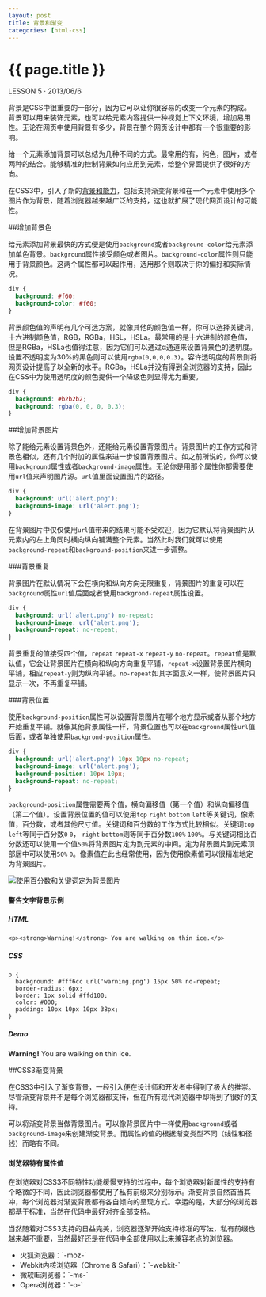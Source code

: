 ```yaml
---
layout: post
title: 背景和渐变
categories: [html-css]
---
```


{{ page.title }}
================

<p class="meta">LESSON 5 · 2013/06/6</p>

背景是CSS中很重要的一部分，因为它可以让你很容易的改变一个元素的构成。背景可以用来装饰元素，也可以给元素内容提供一种视觉上下文环境，增加易用性。无论在网页中使用背景有多少，背景在整个网页设计中都有一个很重要的影响。

给一个元素添加背景可以总结为几种不同的方式。最常用的有，纯色，图片，或者两种的结合。能够精准的控制背景如何应用到元素，给整个界面提供了很好的方向。

在CSS3中，引入了新的[背景和能力](http://www.slideshare.net/maxdesign/css3-backgrounds)，包括支持渐变背景和在一个元素中使用多个图片作为背景，随着浏览器越来越广泛的支持，这也就扩展了现代网页设计的可能性。

##增加背景色

给元素添加背景最快的方式便是使用`background`或者`background-color`给元素添加单色背景。`background`属性接受颜色或者图片。`background-color`属性则只能用于背景颜色。这两个属性都可以起作用，选用那个则取决于你的偏好和实际情况。

```css
div {
  background: #f60;
  background-color: #f60;
}
```

背景颜色值的声明有几个可选方案，就像其他的颜色值一样，你可以选择关键词，十六进制颜色值，RGB，RGBa，HSL，HSLa。最常用的是十六进制的颜色值，但是RGBa，HSLa也值得注意，因为它们可以通过α通道来设置背景色的透明度。设置不透明度为30%的黑色则可以使用`rgba(0,0,0,0.3)`。容许透明度的背景则将网页设计提高了以全新的水平。RGBa，HSLa并没有得到全浏览器的支持，因此在CSS中为使用透明度的颜色提供一个降级色则显得尤为重要。

```css
div {
  background: #b2b2b2;
  background: rgba(0, 0, 0, 0.3);
}
```

##增加背景图片

除了能给元素设置背景色外，还能给元素设置背景图片。背景图片的工作方式和背景色相似，还有几个附加的属性来进一步设置背景图片。如之前所说的，你可以使用`background`属性或者`background-image`属性。无论你是用那个属性你都需要使用`url`值来声明图片源。`url`值里面设置图片的路径。

```css
div {
  background: url('alert.png');
  background-image: url('alert.png');
}
```

在背景图片中仅仅使用`url`值带来的结果可能不受欢迎，因为它默认将背景图片从元素内的左上角同时横向纵向铺满整个元素。当然此时我们就可以使用`background-repeat`和`background-position`来进一步调整。

###背景重复

背景图片在默认情况下会在横向和纵向方向无限重复，背景图片的重复可以在`background`属性`url`值后面或者使用`backgrond-repeat`属性设置。

```css
div {
  background: url('alert.png') no-repeat;
  background-image: url('alert.png');
  background-repeat: no-repeat;
}
```

背景重复的值接受四个值，`repeat` `repeat-x` `repeat-y` `no-repeat`。`repeat`值是默认值，它会让背景图片在横向和纵向方向重复平铺，`repeat-x`设置背景图片横向平铺，相应`repeat-y`则为纵向平铺。`no-repeat`如其字面意义一样，使背景图片只显示一次，不再重复平铺。

###背景位置

使用`background-position`属性可以设置背景图片在哪个地方显示或者从那个地方开始重复平铺。就像其他背景属性一样，背景位置也可以在`background`属性`url`值后面，或者单独使用`backgrond-position`属性。

```css
div {
  background: url('alert.png') 10px 10px no-repeat;
  background-image: url('alert.png');
  background-position: 10px 10px;
  background-repeat: no-repeat;
}
```

`background-position`属性需要两个值，横向偏移值（第一个值）和纵向偏移值（第二个值）。设置背景位置的值可以使用`top` `right` `bottom` `left`等关键词，像素值，百分数，或者其他尺寸值。关键词和百分数的工作方式比较相似。关键词`top` `left`等同于百分数`0` `0`， `right` `bottom`则等同于百分数`100%` `100%`。与关键词相比百分数还可以使用一个值`50%`将背景图片定为到元素的中间。定为背景图片到元素顶部居中可以使用`50%` `0`。像素值在此也经常使用，因为使用像素值可以很精准地定为背景图片。

![使用百分数和关键词定为背景图片][img-1]

<div class="code-box">
<h4>警告文字背景示例</h4>
<div>
<h5>HTML</h5>
<div class="highlight"><pre><code class="html language-html" data-lang="html"><span class="nt">&lt;p&gt;&lt;strong&gt;</span>Warning!<span class="nt">&lt;/strong&gt;</span> You are walking on thin ice.<span class="nt">&lt;/p&gt;</span>
</code></pre></div>
<h5>CSS</h5>
<div class="highlight"><pre><code class="css language-css" data-lang="css"><span class="nt">p</span> <span class="p">{</span>
  <span class="k">background</span><span class="o">:</span> <span class="m">#fff6cc</span> <span class="sx">url('warning.png')</span> <span class="m">15px</span> <span class="m">50</span><span class="o">%</span> <span class="k">no-repeat</span><span class="p">;</span>
  <span class="k">border</span><span class="o">-</span><span class="n">radius</span><span class="o">:</span> <span class="m">6px</span><span class="p">;</span>
  <span class="k">border</span><span class="o">:</span> <span class="m">1px</span> <span class="k">solid</span> <span class="m">#ffd100</span><span class="p">;</span>
  <span class="k">color</span><span class="o">:</span> <span class="m">#000</span><span class="p">;</span>
  <span class="k">padding</span><span class="o">:</span> <span class="m">10px</span> <span class="m">10px</span> <span class="m">10px</span> <span class="m">38px</span><span class="p">;</span>
<span class="p">}</span>
</code></pre></div>
</div>
<div class="code-box-alertbg">
<h5>Demo</h5>
<p><strong>Warning!</strong> You are walking on thin ice.</p>
</div>
</div>

##CSS3渐变背景

在CSS3中引入了渐变背景，一经引入便在设计师和开发者中得到了极大的推崇。尽管渐变背景并不是每个浏览器都支持，但在所有现代浏览器中却得到了很好的支持。


可以将渐变背景当做背景图片。可以像背景图片中一样使用`background`或者`background-image`来创建渐变背景。而属性的值的根据渐变类型不同（线性和径线）而略有不同。

<div class="code-box">
<h4>浏览器特有属性值</h4>
<p>在浏览器对CSS3不同特性功能缓慢支持的过程中，每个浏览器对新属性的支持有个略微的不同，因此浏览器都使用了私有前缀来分别标示。渐变背景自然首当其冲，每个浏览器对渐变背景都有各自倾向的呈现方式。幸运的是，大部分的浏览器都基于标准，当然在代码中最好对齐全部支持。</p>
<p>当然随着对CSS3支持的日益完美，浏览器逐渐开始支持标准的写法，私有前缀也越来越不重要，当然最好还是在代码中全部使用以此来兼容老点的浏览器。</p>
<ul>
<li>火狐浏览器：`-moz-`</li>
<li>Webkit内核浏览器（Chrome & Safari）：`-webkit-`</li>
<li>微软IE浏览器：`-ms-`</li>
<li>Opera浏览器：`-o-`</li>
</ul>
</div>

[img-1]:http://learn.hicc.me/images/2013/06/background-percentages.png





